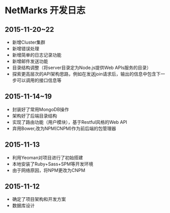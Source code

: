 # NetMarks 开发日志

## 2015-11-20~22
* 新增Cluster集群
* 新增错误处理
* 新增简单的日志记录功能
* 新增邮件发送功能
* 目录结构调整（将server目录定为Node.js提供Web APIs服务的目录）
* 探索更高层次的API架构思路，例如在发送join请求后，输出的信息中包含下一步可以调用的接口信息等

## 2015-11-14~19
* 封装好了常用MongoDB操作
* 架构好了后端目录结构
* 实现了路由功能（用户模块），基于Restful风格的Web API
* 弃用Bower,改为NPM(CNPM)作为前后端的包管理器

## 2015-11-13
* 利用Yeoman对项目进行了初始搭建
* 本地安装了Ruby+Sass+SPM等开发环境
* 由于网络原因，将NPM更改为CNPM

## 2015-11-12
* 确定了项目架构和开发方案
* 数据库设计
